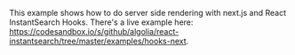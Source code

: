 This example shows how to do server side rendering with next.js and React InstantSearch Hooks. There's a live example here: https://codesandbox.io/s/github/algolia/react-instantsearch/tree/master/examples/hooks-next.
